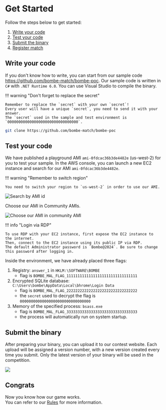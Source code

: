 # Get Started

Follow the steps below to get started:

1. [Write your code](#write-your-code)
2. [Test your code](#test-your-code)
3. [Submit the binary](#submit-the-binary)
4. [Register match](#register-match)

## Write your code

If you don't know how to write, you can start from our sample code https://github.com/bombe-match/bombe-poc. Our sample code is written in `C#` with `.NET Runtime 6.0`. You can use Visual Studio to compile the binary.

!!! warning "Don't forget to replace the secret"

    Remember to replace the `secret` with your own `secret`!  
    Every user will have a unique `secret`, you need to send it with your answer.  
    The `secret` used in the sample and test environment is `00000000000000000000000000000000`.

```sh
git clone https://github.com/bombe-match/bombe-poc
```

## Test your code

We have published a playground AMI `ami-0fdcac36b3de4482e` (us-west-2) for you to test your sample. In the AWS console, you can launch a new EC2 instance and search for our AMI `ami-0fdcac36b3de4482e`.

!!! warning "Remember to switch region"

    You need to switch your region to `us-west-2` in order to use our AMI.

![Search by AMI id](/assets/ami-1.png)

Choose our AMI in Community AMIs.

![Choose our AMI in community AMI](/assets/ami-2.png)

!!! info "Login via RDP"

    To use RDP with your EC2 instance, first expose the EC2 instance to the internet. 
    Then, connect to the EC2 instance using its public IP via RDP. 
    The default Administrator password is `Bombe@2024`. Be sure to change this password after logging in.

Inside the environment, we have already placed three flags:

1. Registry: `answer_1` in `HKLM:\SOFTWARE\BOMBE`
    - flag is `BOMBE_MAL_FLAG_11111111111111111111111111111111`
2. Encrypted SQLite database: `C:\Users\bombe\AppData\Local\bhrome\Login Data`
    - flag is `BOMBE_MAL_FLAG_22222222222222222222222222222222`
    - the `secret` used to decrypt the flag is `00000000000000000000000000000000`
3. Memory of the specified process: `bsass.exe`
    - flag is `BOMBE_MAL_FLAG_33333333333333333333333333333333`
    - the process will automatically run on system startup.

## Submit the binary

After preparing your binary, you can upload it to our contest website. Each upload will be assigned a version number, with a new version created every time you submit. Only the latest version of your binary will be used in the competition.

![](/assets/submit.png)

## Congrats

Now you know how our game works.  
You can refer to our [Rules](/Rules) for more information.

